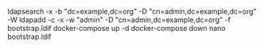  ldapsearch -x  -b "dc=example,dc=org" -D "cn=admin,dc=example,dc=org" -W
ldapadd -c -x -w "admin" -D "cn=admin,dc=example,dc=org"  -f bootstrap.ldif
docker-compose up -d
docker-compose down
nano bootstrap.ldif






